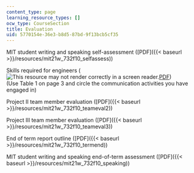 ```yaml
---
content_type: page
learning_resource_types: []
ocw_type: CourseSection
title: Evaluation
uid: 5770154e-36e3-b8d5-87bd-9f13bcb5cf35
---
```


MIT student writing and speaking self-assessment ([PDF]({{< baseurl >}}/resources/mit21w_732f10_selfassess))

Skills required for engineers (![This resource may not render correctly in a screen reader.](/images/inacessible.gif)[PDF](http://web.mit.edu/ruff/www/1290.pdf))  
(Use Table 1 on page 3 and circle the communication activities you have engaged in)

Project II team member evaluation ([PDF]({{< baseurl >}}/resources/mit21w_732f10_teameval2))

Project III team member evaluation ([PDF]({{< baseurl >}}/resources/mit21w_732f10_teameval3))

End of term report outline ([PDF]({{< baseurl >}}/resources/mit21w_732f10_termend))

MIT student writing and speaking end-of-term assessment ([PDF]({{< baseurl >}}/resources/mit21w_732f10_speaking))